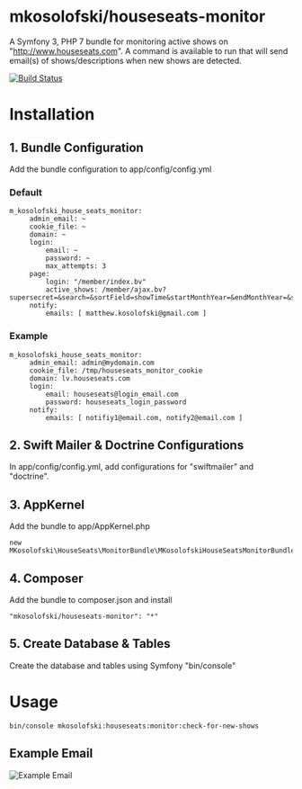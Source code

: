 # mkosolofski/houseseats-monitor
A Symfony 3, PHP 7 bundle for monitoring active shows on "http://www.houseseats.com". A command is available to run that will send email(s) of shows/descriptions when new shows are detected.

[![Build Status](https://travis-ci.org/mkosolofski/houseseats-monitor.svg?branch=master)](https://travis-ci.org/mkosolofski/houseseats-monitor)

# Installation
## 1. Bundle Configuration
Add the bundle configuration to app/config/config.yml
### Default
```
m_kosolofski_house_seats_monitor:
     admin_email: ~
     cookie_file: ~
     domain: ~
     login:
         email: ~
         password: ~
         max_attempts: 3
     page:
         login: "/member/index.bv"
         active_shows: /member/ajax.bv?supersecret=&search=&sortField=showTime&startMonthYear=&endMonthYear=&startDate=&endDate=&start=0
     notify:
         emails: [ matthew.kosolofski@gmail.com ]
```
### Example
```
m_kosolofski_house_seats_monitor:
     admin_email: admin@mydomain.com
     cookie_file: /tmp/houseseats_monitor_cookie
     domain: lv.houseseats.com
     login:
         email: houseseats@login_email.com
         password: houseseats_login_password
     notify:
         emails: [ notifiy1@email.com, notify2@email.com ]
```
## 2. Swift Mailer & Doctrine Configurations
In app/config/config.yml, add configurations for "swiftmailer" and "doctrine".

## 3. AppKernel
Add the bundle to app/AppKernel.php
```
new MKosolofski\HouseSeats\MonitorBundle\MKosolofskiHouseSeatsMonitorBundle()
```
## 4. Composer
Add the bundle to composer.json and install
```
"mkosolofski/houseseats-monitor": "*"
```
## 5. Create Database & Tables
Create the database and tables using Symfony "bin/console"

# Usage
```
bin/console mkosolofski:houseseats:monitor:check-for-new-shows
```
## Example Email
![Example Email](http://www.mkosolofski.com/assets/image/kozo-houseseats-bundle-example.gif)
